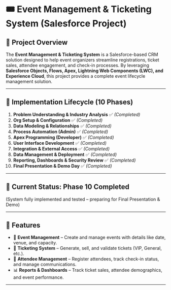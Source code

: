 # 🎟️ Event Management & Ticketing System (Salesforce Project)

## 📌 Project Overview

The **Event Management & Ticketing System** is a Salesforce-based CRM solution designed to help event organizers streamline registrations, ticket sales, attendee engagement, and check-in processes.
By leveraging **Salesforce Objects, Flows, Apex, Lightning Web Components (LWC), and Experience Cloud**, this project provides a complete event lifecycle management solution.

---

## 🔹 Implementation Lifecycle (10 Phases)

1. **Problem Understanding & Industry Analysis** ✅ *(Completed)*
2. **Org Setup & Configuration** ✅ *(Completed)*
3. **Data Modeling & Relationships** ✅ *(Completed)*
4. **Process Automation (Admin)** ✅ *(Completed)*
5. **Apex Programming (Developer)** ✅ *(Completed)*
6. **User Interface Development** ✅ *(Completed)*
7. **Integration & External Access** ✅ *(Completed)*
8. **Data Management & Deployment** ✅ *(Completed)*
9. **Reporting, Dashboards & Security Review** ✅ *(Completed)*
10. **Final Presentation & Demo Day** ✅ *(Completed)*
---

## 📌 Current Status: **Phase 10 Completed**

(System fully implemented and tested – preparing for Final Presentation & Demo)

---

## 🚀 Features

* 📅 **Event Management** – Create and manage events with details like date, venue, and capacity.
* 🎫 **Ticketing System** – Generate, sell, and validate tickets (VIP, General, etc.).
* 👥 **Attendee Management** – Register attendees, track check-in status, and manage communications.
* 📊 **Reports & Dashboards** – Track ticket sales, attendee demographics, and event performance.


---

